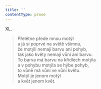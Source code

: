 ```yaml
---
title: ''
contentType: prose
---
```


XL.

> Přelétne přede mnou motýl  
> a já si poprvé na světě všimnu,  
> že motýli nemají barvu ani pohyb,  
> tak jako květy nemají vůni ani barvu.  
> To barva má barvu na křídlech motýla  
> a v pohybu motýla se hýbe pohyb,  
> to vůně má vůni ve vůni květu.  
> Motýl je jenom motýl  
> a květ jenom květ.
